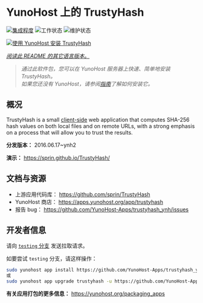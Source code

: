 <!--
注意：此 README 由 <https://github.com/YunoHost/apps/tree/master/tools/readme_generator> 自动生成
请勿手动编辑。
-->

# YunoHost 上的 TrustyHash

[![集成程度](https://dash.yunohost.org/integration/trustyhash.svg)](https://ci-apps.yunohost.org/ci/apps/trustyhash/) ![工作状态](https://ci-apps.yunohost.org/ci/badges/trustyhash.status.svg) ![维护状态](https://ci-apps.yunohost.org/ci/badges/trustyhash.maintain.svg)

[![使用 YunoHost 安装 TrustyHash](https://install-app.yunohost.org/install-with-yunohost.svg)](https://install-app.yunohost.org/?app=trustyhash)

*[阅读此 README 的其它语言版本。](./ALL_README.md)*

> *通过此软件包，您可以在 YunoHost 服务器上快速、简单地安装 TrustyHash。*  
> *如果您还没有 YunoHost，请参阅[指南](https://yunohost.org/install)了解如何安装它。*

## 概况

TrustyHash is a small [client-side](https://unhosted.org/) web application that
computes SHA-256 hash values on both local files and on remote URLs, with a
strong emphasis on a process that will allow you to trust the results.


**分发版本：** 2016.06.17~ynh2

**演示：** <https://sprin.github.io/TrustyHash/>
## 文档与资源

- 上游应用代码库： <https://github.com/sprin/TrustyHash>
- YunoHost 商店： <https://apps.yunohost.org/app/trustyhash>
- 报告 bug： <https://github.com/YunoHost-Apps/trustyhash_ynh/issues>

## 开发者信息

请向 [`testing` 分支](https://github.com/YunoHost-Apps/trustyhash_ynh/tree/testing) 发送拉取请求。

如要尝试 `testing` 分支，请这样操作：

```bash
sudo yunohost app install https://github.com/YunoHost-Apps/trustyhash_ynh/tree/testing --debug
或
sudo yunohost app upgrade trustyhash -u https://github.com/YunoHost-Apps/trustyhash_ynh/tree/testing --debug
```

**有关应用打包的更多信息：** <https://yunohost.org/packaging_apps>
